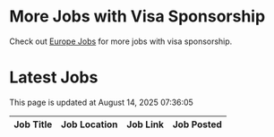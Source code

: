 # More Jobs with Visa Sponsorship

Check out [Europe Jobs](https://github.com/sureshparimi/europejobs#latest-jobs) for more jobs with visa sponsorship.

# Latest Jobs

This page is updated at August 14, 2025 07:36:05

| Job Title | Job Location | Job Link | Job Posted |
| --- | --- | --- | --- |
